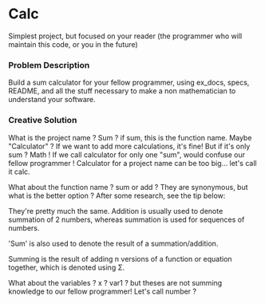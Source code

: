 # Calc

Simplest project, but focused on your reader (the programmer who will maintain
this code, or you in the future)


### Problem Description
Build a sum calculator for your fellow programmer, using ex_docs, specs, README, and all the stuff necessary to make a non mathematician to understand your software. 

### Creative Solution
What is the project name ? Sum ? if sum, this is the function name. Maybe "Calculator" ? If we want to add more calculations, it's fine! But if it's only sum ? Math !  If we call calculator for only one "sum", would confuse our fellow programmer !  Calculator for a project name can be too big... let's call it calc.

What about the function name ? sum or add ? They are synonymous, but what is the better option ? After some research, see the tip below:

They're pretty much the same. Addition is usually used to denote summation of 2 numbers, whereas summation is used for sequences of numbers.

'Sum' is also used to denote the result of a summation/addition.

Summing is the result of adding n versions of a function or equation together, which is denoted using Σ.

What about the variables ?  x ? var1 ? but theses are not summing knowledge to our fellow programmer!  Let's call number ? 
